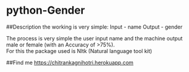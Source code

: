 # python-Gender

##Description
the working is very simple: Input - name Output - gender<br/>

The process is very simple the user input name and the machine output male or female (with an Accuracy of >75%).<br/>
For this the package used is Nltk (Natural language tool kit)

##Find me
https://chitrankagnihotri.herokuapp.com
